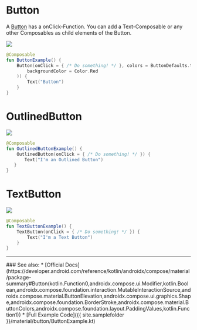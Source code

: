 <!---
This is the API of version 1.1.1
-->
# Button

A [Button](https://developer.android.com/reference/kotlin/androidx/ui/material/package-summary#button) has a onClick-Function. You can add a Text-Composable or any other Composables as child elements of the Button.

<p align="left">
  <img src ="{{ site.images }}/material/button/buttonExample.png"  />
</p>

```kotlin
@Composable
fun ButtonExample() {
    Button(onClick = { /* Do something! */ }, colors = ButtonDefaults.textButtonColors(
        backgroundColor = Color.Red
    )) {
        Text("Button")
    }
}
```


# OutlinedButton

<p align="left">
  <img src ="{{ site.images }}/material/outlinedbutton/outlinedbutton.png"  />
</p>

```kotlin
@Composable
fun OutlinedButtonExample() {
    OutlinedButton(onClick = { /* Do something! */ }) {
       Text("I'm an Outlined Button")
   }
}
```

# TextButton

<p align="left">
  <img src ="{{ site.images }}/material/textbutton/textbutton.png"  />
</p>

```kotlin
@Composable
fun TextButtonExample() {
    TextButton(onClick = { /* Do something! */ }) {
        Text("I'm a Text Button")
    }
}
```

<hr>
### See also:
* [Official Docs](https://developer.android.com/reference/kotlin/androidx/compose/material/package-summary#Button(kotlin.Function0,androidx.compose.ui.Modifier,kotlin.Boolean,androidx.compose.foundation.interaction.MutableInteractionSource,androidx.compose.material.ButtonElevation,androidx.compose.ui.graphics.Shape,androidx.compose.foundation.BorderStroke,androidx.compose.material.ButtonColors,androidx.compose.foundation.layout.PaddingValues,kotlin.Function1))
* [Full Example Code]({{ site.samplefolder }}/material/button/ButtonExample.kt)

